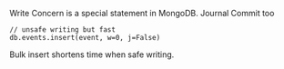 Write Concern is a special statement in MongoDB.
Journal Commit too
```
// unsafe writing but fast
db.events.insert(event, w=0, j=False)
```

Bulk insert shortens time when safe writing.